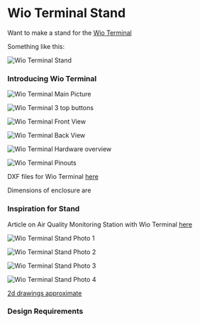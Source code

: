 # Wio Terminal Stand

Want to make a stand for the [Wio Terminal](https://wiki.seeedstudio.com/Wio-Terminal-Getting-Started/)

Something like this:

![Wio Terminal Stand](https://github.com/raspberrypisig/WioTerminalStand/raw/main/wioterminalstand.jpg)

### Introducing Wio Terminal

![Wio Terminal Main Picture](https://raw.githubusercontent.com/raspberrypisig/WioTerminalStand/main/Wio-Terminal-Wiki.jpg)

![Wio Terminal 3 top buttons](https://raw.githubusercontent.com/raspberrypisig/WioTerminalStand/main/9f4f232c-bf35-4760-9632-3bfb700fe628.jpg.webp)

![Wio Terminal Front View](https://raw.githubusercontent.com/raspberrypisig/WioTerminalStand/main/d29ad698-3c97-4c7c-bce5-76ba3850b01b.jpg.webp)

![Wio Terminal Back View](https://raw.githubusercontent.com/raspberrypisig/WioTerminalStand/main/6dbb6699-4e27-4dd6-be35-d4b662d40ea6.jpg.webp)

![Wio Terminal Hardware overview](https://raw.githubusercontent.com/raspberrypisig/WioTerminalStand/main/WioT-Hardware-Overview.png)

![Wio Terminal Pinouts](https://github.com/raspberrypisig/WioTerminalStand/raw/main/WioT-Pinout.jpg)

DXF files for Wio Terminal [here](https://wiki.seeedstudio.com/Wio-Terminal-Getting-Started/#resources)

Dimensions of enclosure are

### Inspiration for Stand

Article on Air Quality Monitoring Station with Wio Terminal [here]()

![Wio Terminal Stand Photo 1](https://raw.githubusercontent.com/raspberrypisig/WioTerminal/master/resources/photo1.jpg)

![Wio Terminal Stand Photo 2](https://raw.githubusercontent.com/raspberrypisig/WioTerminalStand/main/photo_2020-09-06_09-17-46_tfZrVfanUV.jpg)

![Wio Terminal Stand Photo 3](https://raw.githubusercontent.com/raspberrypisig/WioTerminalStand/main/photo_2020-09-06_09-17-49_nZvhcYjzYV.jpg)

![Wio Terminal Stand Photo 4](https://raw.githubusercontent.com/raspberrypisig/WioTerminalStand/main/photo_2020-09-06_09-17-49_(2)_yGJTb0UMWO.jpg)

[2d drawings approximate](https://github.com/raspberrypisig/WioTerminalStand/blob/main/wioterminalstand2d%20Drawing%20v4.pdf)

### Design Requirements



